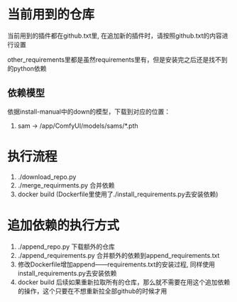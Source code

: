 # 当前用到的仓库
当前用到的插件都在github.txt里, 在追加新的插件时，请按照github.txt的内容进行设置

other_requirements里都是虽然requirements里有，但是安装完之后还是找不到的python依赖

## 依赖模型
依据install-manual中的down的模型，下载到对应的位置：
1. sam -> /app/ComfyUI/models/sams/*.pth

# 执行流程
1. ./download_repo.py
2. ./merge_requirments.py 合并依赖
3. docker build (Dockerfile里使用了./install_requirements.py去安装依赖)

# 追加依赖的执行方式
1. ./append_repo.py   下载额外的仓库
2. ./append_requirements.py 合并额外的依赖到append_requirements.txt
3. 修改Dockerfile增加append——requirements.txt的安装过程, 同样使用install_requirements.py去安装依赖
4. docker build
后续如果重新拉取所有的仓库，那么就不需要在用这个追加依赖的操作，这个只要在不想重新拉全部github的时候才用
